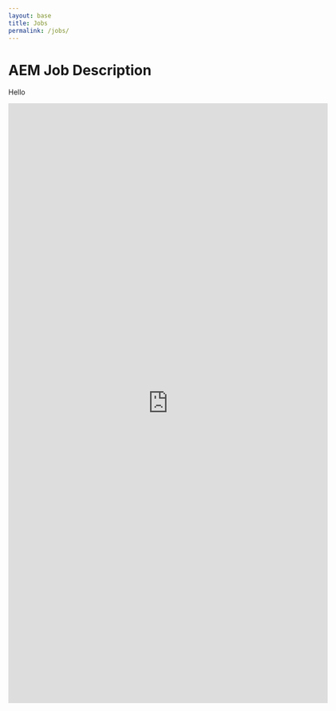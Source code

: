 ```yaml
---
layout: base
title: Jobs
permalink: /jobs/
---
```


# AEM Job Description
Hello

<iframe
  src="https://docs.google.com/forms/d/e/1FAIpQLSc7YwPgpXtbSqmUOigFkxjKFbzXRQStUyn0UBrN-RnzL5bJpA/viewform?embedded=true"
  width="640" height="1200" frameborder="0" marginheight="0" marginwidth="0">Loading…</iframe>